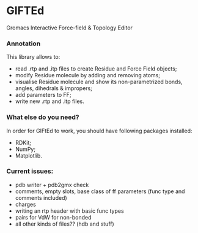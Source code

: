 # GIFTEd
Gromacs Interactive Force-field & Topology Editor
### Annotation
This library allows to:
- read .rtp and .itp files to create Residue and Force Field objects;
- modify Residue molecule by adding and removing atoms;
- visualise Residue molecule and show its non-parametrized bonds, angles, dihedrals & impropers;
- add parameters to FF;
- write new .rtp and .itp files.



### What else do you need?
In order for GIFtEd to work, you should have following packages installed:
- RDKit;
- NumPy;
- Matplotlib.


### Current issues:
- pdb writer + pdb2gmx check
- comments, empty slots, base class of ff parameters (func type and comments included)
- charges 
- writing an rtp header with basic func types 
- pairs for VdW for non-bonded
- all other kinds of files?? (hdb and stuff)
